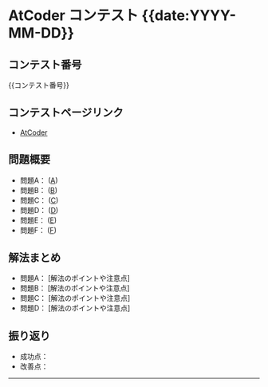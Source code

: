 # AtCoder コンテスト {{date:YYYY-MM-DD}}

## コンテスト番号
{{コンテスト番号}}

## コンテストページリンク
- [AtCoder ](https://atcoder.jp/contests/abc{{コンテスト番号}})

## 問題概要
- 問題A： ([A](https://atcoder.jp/contests/abc{コンテスト番号}/tasks/abc{コンテスト番号}_a))
- 問題B： ([B](https://atcoder.jp/contests/abc{コンテスト番号}/tasks/abc{コンテスト番号}_b))
- 問題C： ([C](https://atcoder.jp/contests/abc{コンテスト番号}tasks/abc{コンテスト番号}_c))
- 問題D： ([D](https://atcoder.jp/contests/abc{コンテスト番号}/tasks/abc{コンテスト番号}_d))
- 問題E： ([E](https://atcoder.jp/contests/abc{コンテスト番号}/tasks/abc{コンテスト番号}_e))
- 問題F： ([F](https://atcoder.jp/contests/abc{コンテスト番号}/tasks/abc{コンテスト番号}_f))

## 解法まとめ
- 問題A： [解法のポイントや注意点]
- 問題B： [解法のポイントや注意点]
- 問題C： [解法のポイントや注意点]
- 問題D： [解法のポイントや注意点]

## 振り返り
- 成功点：
- 改善点：

---

